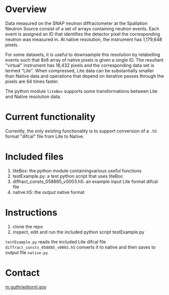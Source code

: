 # Overview

Data measured on the SNAP neutron diffractometer at the Spallation Neutron Source consist of a set of arrays containing neutron events. Each event is assigned an ID that identifies the detector pixel the corresponding neutron was measured in. At native resolution, the instrument has 1,179,648 pixels. 

For some datasets, it is useful to downsample this resolution by relabelling events such that 8x8 array of native pixels is given a single ID. The resultant "virtual" instrument has 18,432 pixels and the corresponding data set is termed "Lite". When compressed, Lite data can be substantially smaller than Native data and operations that depend on iterative passes through the pixels are 64 times faster.

The python module `liteBox` supports some transformations between Lite and Native resolution data.

# Current functionality

Currently, the only existing functionality is to support conversion of a `.h5` format "difcal" file from Lite to Native.

# Included files

1. liteBox: the python module containingvarious useful functions
2. testExample.py: a test python script that uses liteBoc
3. diffract_consts_058885_v0003.h5: an example input Lite format difcal file
4. native.h5: the output native format

# Instructions

1. clone the repo
2. inspect, edit and run the included python script testExample.py

`testExample.py` reads the included Lite difcal file `diffract_consts_058885_v0003.h5` converts it to native and then saves to output file `native.py`

# Contact

m.guthrie@ornl.gov

